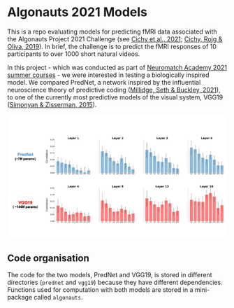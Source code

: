 # Algonauts 2021 Models
This is a repo evaluating models for predicting fMRI data associated with the 
Algonauts Project 2021 Challenge (see [Cichy et al., 2021](https://arxiv.org/abs/2104.13714); 
[Cichy, Roig & Oliva, 2019](https://www.nature.com/articles/s42256-019-0127-z)). 
In brief, the challenge is to predict the fMRI responses of 10 participants to
over 1000 short natural videos. 

In this project - which was conducted as part of [Neuromatch Academy 2021 summer 
courses](https://academy.neuromatch.io) - we were interested in testing a 
biologically inspired model. We compared PredNet, a network inspired by the 
influential neuroscience theory of predictive coding ([Millidge, Seth & Buckley, 
2021](https://arxiv.org/abs/2107.12979)), to one of the currently most 
predictive models of the visual system, VGG19 
([Simonyan & Zisserman, 2015](https://arxiv.org/abs/1409.1556)).

![Alt Text](https://github.com/FrancescoInnocenti/Algonauts_2021_Models/blob/main/model_comparison.png)

## Code organisation

The code for the two models, PredNet and VGG19, is stored in different
directories (`prednet` and `vgg19`) because they have different dependencies.
Functions used for computation with both models are stored in a mini-package 
called `algonauts`.